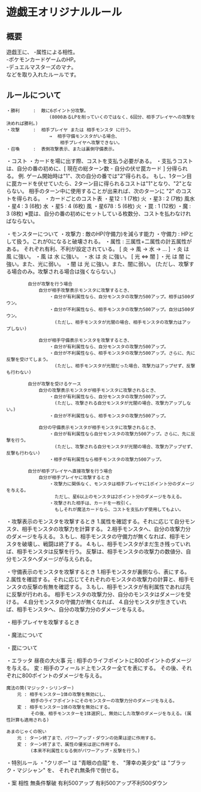 # 遊戯王オリジナルルール
## 概要
遊戯王に、
-属性による相性。  
-ポケモンカードゲームのHP。  
-デュエルマスターズのマナ。  
などを取り入れたルールです。  

## ルールについて
    ・勝利     :  敵に6ポイント分攻撃。
                    (8000あるLPを削っていくのではなく、6回分、相手プレイヤへの攻撃を決めれば勝利。)
    ・攻撃     :  相手プレイヤ または 相手モンスタ に行う。
                    →  相手守備モンスタがいる場合、
                        相手プレイヤへ攻撃できない。
    ・召喚     :  表側攻撃表示、または裏側守備表示。

・コスト
    ・カードを場に出す際、コストを支払う必要がある。
    ・支払うコストは、自分の番の初めに、[ 現在の総ターン数 - 自分の伏せ罠カード ] 分得られる。
        例. ゲーム開始時は"1"、次の自分の番では"2"得られる。
            もし、1ターン目に罠カードを伏せていたら、2ターン目に得られるコストは"1"となり、"2"とならない。
            相手のターン中に使用することが出来れば、次のターンに "2" のコストを得られる。
    ・カードごとのコスト表
        ・星12    :  1  (7枚) 火
        ・星3     :  2  (7枚) 風水
        ・星4     :  3  (6枚) 水
        ・星5     :  4  (6枚) 風
        ・星678   :  5  (6枚) 火
        ・罠      :  1  (12枚)
        ・魔      :  3  (8枚)
        ※罠は、自分の番の初めにセットしている枚数分、コストを払わなければならない。
    
・モンスターについて
    ・攻撃力      :  敵のHP(守備力)を減らす能力
    ・守備力      :  HPとして扱う。これが0になると破壊される。
    ・属性        :  三属性+二属性の計五属性がある。
                    それぞれ有利、不利が設定されている。
                    [ 炎 → 風 → 水 → ... ]
                        ・炎 は 風 に強い。
                        ・風 は 水 に強い。
                        ・水 は 炎 に強い。
                    [ 光 ⇔ 闇 ]
                        ・光 は 闇 に強い。また、光に弱い。
                        ・闇 は 光 に強い。また、闇に弱い。
                        (ただし、攻撃する場合のみ。攻撃される場合は強くならない。)
            
            自分が攻撃を行う場合
                自分が相手攻撃表示モンスタに攻撃するとき、
                    ・自分が有利属性なら、自分モンスタの攻撃力500アップ。相手は500ダウン。
                    ・自分が不利属性なら、相手モンスタの攻撃力500アップ。自分は500ダウン。
                      (ただし、相手モンスタが光闇の場合、相手モンスタの攻撃力はアップしない)
                      
                自分が相手守備表示モンスタを攻撃するとき、
                    ・自分が有利属性なら、自分モンスタの攻撃力500アップ。
                    ・自分が不利属性なら、相手モンスタの攻撃力500アップ。さらに、先に反撃を受けてしまう。
                      (ただし、相手モンスタが光闇だった場合、攻撃力はアップせず、反撃も行わない)
            
            自分が攻撃を受けるケース
                自分の攻撃表示モンスタが相手モンスタに攻撃されるとき、
                    ・自分が有利属性なら、自分モンスタの攻撃力500アップ。
                      (ただし、攻撃される自分モンスタが光闇の場合、攻撃力アップしない。)
                    ・自分が不利属性なら、相手モンスタの攻撃力500アップ。
                    
                自分の守備表示モンスタが相手モンスタに攻撃されるとき、
                    ・自分が有利属性なら自分モンスタの攻撃力500アップ。さらに、先に反撃を行う。
                      (ただし、攻撃される自分モンスタが光闇の場合、攻撃力アップせず、反撃も行わない)
                    ・相手が有利属性なら相手モンスタの攻撃力500アップ。
                
            自分が相手プレイヤへ直接攻撃を行う場合
                自分が相手プレイヤに攻撃するとき
                    ・攻撃力に関係なく、モンスタは相手プレイヤに1ポイント分のダメージを与える。
                      ただし、星6以上のモンスタは2ポイント分のダメージを与える。
                    ・攻撃された相手は、カードを一枚引く。
                      もしそれが魔法カードなら、コストを支払わず使用してもよい。

・攻撃表示のモンスタを攻撃するとき
    1.属性を確認する。それに応じて自分モンスタ、相手モンスタの攻撃力を計算する。
    2.相手モンスタへ、自分の攻撃力分のダメージを与える。
    3.もし、相手モンスタの守備力が無くなれば、相手モンスタを破壊し、戦闘は終了する。
    4.もし、相手モンスタがまだ生き残っていれば、相手モンスタは反撃を行う。
      反撃は、相手モンスタの攻撃力の数値分、自分モンスタへダメージが与えられる。
    
・守備表示のモンスタを攻撃するとき
    1.相手モンスタが裏側なら、表にする。
    2.属性を確認する。それに応じてそれぞれのモンスタの攻撃力の計算と、相手モンスタの反撃の有無を確認する。
    3.もし、相手モンスタが有利属性であれば先に反撃が行われる。
      相手モンスタの攻撃力分、自分のモンスタはダメージを受ける。
    4.自分モンスタの守備力が無くなれば、
    4.自分モンスタが生きていれば、相手モンスタへ、自分の攻撃力分のダメージを与える。
    
・相手プレイヤを攻撃するとき
                
                
・魔法について


・罠について

・エラッタ
    昼夜の大火事
        元 : 相手のライフポイントに800ポイントのダメージを与える。
        変 : 相手のフィールド上モンスター全てを表にする。
             その後、それぞれに800ポイントのダメージを与える。
        
    魔法の筒(マジック・シリンダー)
        元 : 相手モンスター1体の攻撃を無効にし、
             相手のライフポイントにそのモンスターの攻撃力分のダメージを与える。
        変 : 相手モンスター1体の攻撃を無効にする。
             その後、相手モンスターを1体選択し、無効にした攻撃のダメージを与える。(属性計算も適用される)
             
    あまのじゃくの呪い
        元 : ターン終了まで、パワーアップ・ダウンの効果は逆に作用する。
        変 : ターン終了まで、属性の優劣は逆に作用する。
             (本来不利属性となる側がパワーアップ・反撃を行う。)
             
・特別ルール
    ・"クリボー" は "青眼の白龍" を、
      "薄幸の美少女" は "ブラック・マジシャン" を、
      それぞれ無条件で倒せる。
      

・案
    相性
        無条件撃破
        有利500アップ
        有利500アップ不利500ダウン
      
      